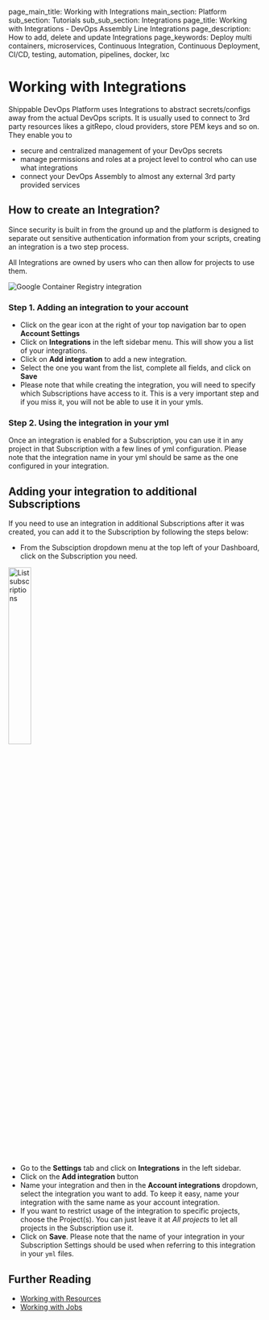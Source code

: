 page_main_title: Working with Integrations
main_section: Platform
sub_section: Tutorials
sub_sub_section: Integrations
page_title: Working with Integrations - DevOps Assembly Line Integrations
page_description: How to add, delete and update Integrations
page_keywords: Deploy multi containers, microservices, Continuous Integration, Continuous Deployment, CI/CD, testing, automation, pipelines, docker, lxc

# Working with Integrations
Shippable DevOps Platform uses Integrations to abstract secrets/configs away from the actual DevOps scripts. It is usually used to connect to 3rd party resources likes a gitRepo, cloud providers, store PEM keys and so on. They enable you to 

* secure and centralized management of your DevOps secrets
* manage permissions and roles at a project level to control who can use what integrations
* connect your DevOps Assembly to almost any external 3rd party provided services


## How to create an Integration?
Since security is built in from the ground up and the platform is designed to separate out sensitive authentication information from your scripts, creating an integration is a two step process.


All Integrations are owned by users who can then allow for projects to use them.

<img src="../../images/platform/integrations/account-integrations-explained.png" alt="Google Container Registry integration">


### Step 1. Adding an integration to your account

- Click on the gear icon at the right of your top navigation bar to open **Account Settings**
- Click on **Integrations** in the left sidebar menu. This will show you a list of your integrations.
- Click on **Add integration** to add a new integration.
- Select the one you want from the list, complete all fields, and click on **Save**
- Please note that while creating the integration, you will need to specify which Subscriptions have access to it. This is a very important step and if you miss it, you will not be able to use it in your ymls.

### Step 2. Using the integration in your yml
Once an integration is enabled for a Subscription, you can use it in any project in that Subscription with a few lines of yml configuration. Please note that the integration name in your yml should be same as the one configured in your integration.


## Adding your integration to additional Subscriptions
If you need to use an integration in additional Subscriptions after it was created, you can add it to the Subscription by following the steps below:

- From the Subsciption dropdown menu at the top left of your Dashboard, click on the Subscription you need.
<img width="30%" height="30%" src="/images/platform/integrations/list-subscriptions.png" alt="List subscriptions">

- Go to the **Settings** tab and click on **Integrations** in the left sidebar.
- Click on the **Add integration** button
- Name your integration and then in the **Account integrations** dropdown, select the integration you want to add. To keep it easy, name your integration with the same name as your account integration.
- If you want to restrict usage of the integration to specific projects, choose the Project(s). You can just leave it at *All projects* to let all projects in the Subscription use it.
- Click on **Save**. Please note that the name of your integration in your Subscription Settings should be used when referring to this integration in your `yml` files.


## Further Reading
* [Working with Resources](/platform/tutorial/workflow/howto-crud-resource)
* [Working with Jobs](/platform/tutorial/workflow/howto-crud-job)
